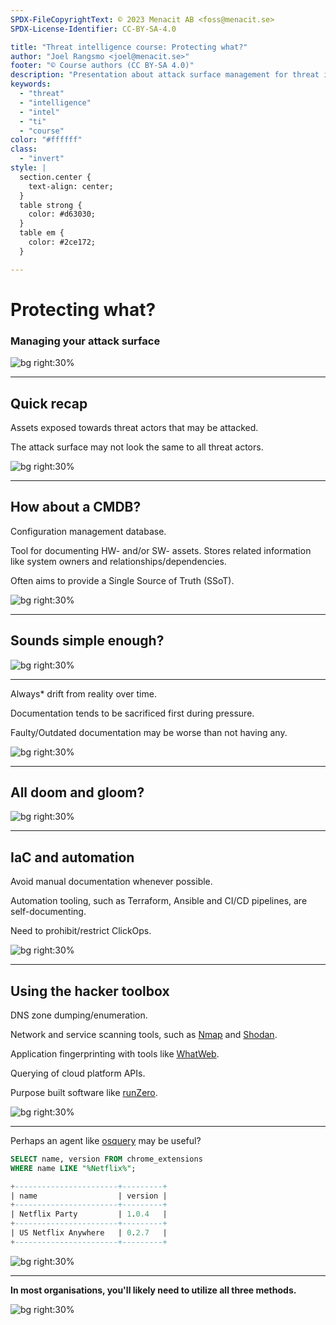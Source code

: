 ```yaml
---
SPDX-FileCopyrightText: © 2023 Menacit AB <foss@menacit.se>
SPDX-License-Identifier: CC-BY-SA-4.0

title: "Threat intelligence course: Protecting what?"
author: "Joel Rangsmo <joel@menacit.se>"
footer: "© Course authors (CC BY-SA 4.0)"
description: "Presentation about attack surface management for threat intelligence course"
keywords:
  - "threat"
  - "intelligence"
  - "intel"
  - "ti"
  - "course"
color: "#ffffff"
class:
  - "invert"
style: |
  section.center {
    text-align: center;
  }
  table strong {
    color: #d63030;
  }
  table em {
    color: #2ce172;
  }

---
```

<!-- _footer: "%ATTRIBUTION_PREFIX% Solarbotics (CC BY 2.0)" -->
# Protecting what?
### Managing your attack surface

![bg right:30%](images/17-reservoir_model.jpg)

---
<!-- _footer: "%ATTRIBUTION_PREFIX% Solarbotics (CC BY 2.0)" -->
## Quick recap
Assets exposed towards threat actors that may be attacked.  

The attack surface may not look the same to all threat actors.

![bg right:30%](images/17-reservoir_model.jpg)

---
<!-- _footer: "%ATTRIBUTION_PREFIX% Pyntofmyld (CC BY 2.0)" -->
## How about a CMDB?
Configuration management database.  

Tool for documenting HW- and/or SW- assets.
Stores related information like system owners and relationships/dependencies.

Often aims to provide a
Single Source of Truth (SSoT).

![bg right:30%](images/17-pdp11.jpg)

---
<!-- _footer: "%ATTRIBUTION_PREFIX% Pyntofmyld (CC BY 2.0)" -->
## Sounds simple enough?

![bg right:30%](images/17-pdp11.jpg)

---
<!-- _footer: "%ATTRIBUTION_PREFIX% Theo Crazzolara (CC BY 2.0)" -->
Always\* drift from reality over time.  

Documentation tends to be sacrificed first during pressure.  

Faulty/Outdated documentation may be worse than not having any.

![bg right:30%](images/17-bird.jpg)

---
<!-- _footer: "%ATTRIBUTION_PREFIX% Theo Crazzolara (CC BY 2.0)" -->
## All doom and gloom?

![bg right:30%](images/17-bird.jpg)

---
<!-- _footer: "%ATTRIBUTION_PREFIX% Wolfgang Stief (CC0 1.0)" -->
## IaC and automation
Avoid manual documentation whenever possible.  

Automation tooling, such as Terraform, Ansible and CI/CD pipelines, are self-documenting.  

Need to prohibit/restrict ClickOps.  

![bg right:30%](images/17-tapes.jpg)

---
<!-- _footer: "%ATTRIBUTION_PREFIX% Randy Adams (CC BY-SA 2.0)" -->
## Using the hacker toolbox
DNS zone dumping/enumeration.  

Network and service scanning tools,
such as [Nmap](https://nmap.org/) and [Shodan](https://nmap.org/).  

Application fingerprinting with tools like [WhatWeb](https://github.com/urbanadventurer/WhatWeb).  

Querying of cloud platform APIs.  

Purpose built software like [runZero](https://www.runzero.com/).

![bg right:30%](images/17-abstract_pattern.jpg)

---
<!-- _footer: "%ATTRIBUTION_PREFIX% Randy Adams (CC BY-SA 2.0)" -->
Perhaps an agent like [osquery](https://osquery.io) may be useful?

```sql
SELECT name, version FROM chrome_extensions 
WHERE name LIKE "%Netflix%";

+-----------------------+---------+
| name                  | version |
+-----------------------+---------+
| Netflix Party         | 1.0.4   |
+-----------------------+---------+
| US Netflix Anywhere   | 0.2.7   |
+-----------------------+---------+
```

![bg right:30%](images/17-abstract_pattern.jpg)

---
<!-- _footer: "%ATTRIBUTION_PREFIX% Solarbotics (CC BY 2.0)" -->
**In most organisations, you'll likely need to utilize all three methods.**

![bg right:30%](images/17-reservoir_model.jpg)
